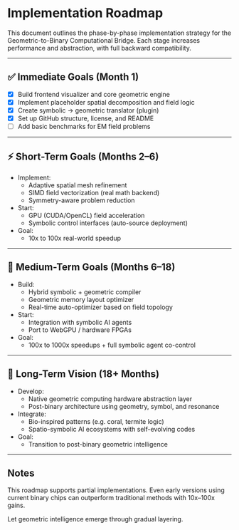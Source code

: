 # Implementation Roadmap

This document outlines the phase-by-phase implementation strategy for the Geometric-to-Binary Computational Bridge. Each stage increases performance and abstraction, with full backward compatibility.

---

## ✅ Immediate Goals (Month 1)

- [x] Build frontend visualizer and core geometric engine
- [x] Implement placeholder spatial decomposition and field logic
- [x] Create symbolic → geometric translator (plugin)
- [x] Set up GitHub structure, license, and README
- [ ] Add basic benchmarks for EM field problems

---

## ⚡ Short-Term Goals (Months 2–6)

- Implement:
  - Adaptive spatial mesh refinement
  - SIMD field vectorization (real math backend)
  - Symmetry-aware problem reduction
- Start:
  - GPU (CUDA/OpenCL) field acceleration
  - Symbolic control interfaces (auto-source deployment)
- Goal:
  - 10x to 100x real-world speedup

---

## 🔁 Medium-Term Goals (Months 6–18)

- Build:
  - Hybrid symbolic + geometric compiler
  - Geometric memory layout optimizer
  - Real-time auto-optimizer based on field topology
- Start:
  - Integration with symbolic AI agents
  - Port to WebGPU / hardware FPGAs
- Goal:
  - 100x to 1000x speedups + full symbolic agent co-control

---

## 🌱 Long-Term Vision (18+ Months)

- Develop:
  - Native geometric computing hardware abstraction layer
  - Post-binary architecture using geometry, symbol, and resonance
- Integrate:
  - Bio-inspired patterns (e.g. coral, termite logic)
  - Spatio-symbolic AI ecosystems with self-evolving codes
- Goal:
  - Transition to post-binary geometric intelligence

---

## Notes

This roadmap supports partial implementations. Even early versions using current binary chips can outperform traditional methods with 10x–100x gains.

Let geometric intelligence emerge through gradual layering.
